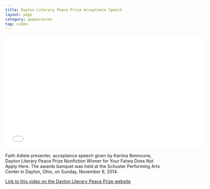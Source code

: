 ```yaml
---
title: Dayton Literary Peace Prize Acceptance Speech
layout: page
category: appearances
tag: video
---
```

<iframe width="640" height="360" src="//www.youtube.com/embed/_zaVw4GFk5o?rel=0&amp;showinfo=0" frameborder="0" allowfullscreen></iframe>


Faith Adiele presenter, acceptance speech given by Karima Bennoune, Dayton Literary Peace Prize Nonfiction Winner for Your Fatwa Does Not Apply Here. The awards banquet was held at the Schuster Performing Arts Center in Dayton, Ohio, on Sunday, November 9, 2014.

[Link to this video on the Dayton Literary Peace Prize website](http://www.daytonliterarypeaceprize.org/2014_files/videos/Karima_Bennoune.htm)
